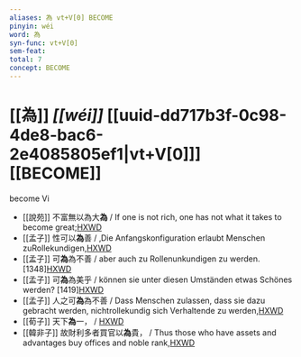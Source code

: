 ```yaml
---
aliases: 為 vt+V[0] BECOME
pinyin: wéi
word: 為
syn-func: vt+V[0]
sem-feat: 
total: 7
concept: BECOME 
---
```

# [[為]] *[[wéi]]*  [[uuid-dd717b3f-0c98-4de8-bac6-2e4085805ef1|vt+V[0]]] [[BECOME]]
become Vi
 - [[說苑]] 不富無以為大**為** / If one is not rich, one has not what it takes to become great;[HXWD](https://hxwd.org/textview.html?location=CH1a0907_CHANT_016-4a.2)
 - [[孟子]] 性可以**為**善 / ‚Die Anfangskonfiguration erlaubt Menschen zuRollekundigen,[HXWD](https://hxwd.org/textview.html?location=KR1h0001_tls_011-28a.6)
 - [[孟子]] 可**為**為不善 / aber auch zu Rollenunkundigen zu werden. [1348][HXWD](https://hxwd.org/textview.html?location=KR1h0001_tls_011-28a.7)
 - [[孟子]] 可**為**為美乎 / können sie unter diesen Umständen etwas Schönes werden? [1419][HXWD](https://hxwd.org/textview.html?location=KR1h0001_tls_011-31a.20)
 - [[孟子]] 人之可**為**為不善 / Dass Menschen zulassen, dass sie dazu gebracht werden, nichtrollekundig sich Verhaltende zu werden,[HXWD](https://hxwd.org/textview.html?location=KR1h0001_tls_011-4a.15)
 - [[荀子]] 天下**為**一，
                     / [HXWD](https://hxwd.org/textview.html?location=KR3a0002_tls_008-14a.11)
 - [[韓非子]] 故財利多者買官以**為**貴， / Thus those who have assets and advantages buy offices and noble rank,[HXWD](https://hxwd.org/textview.html?location=KR3c0005_tls_009-31a.2)